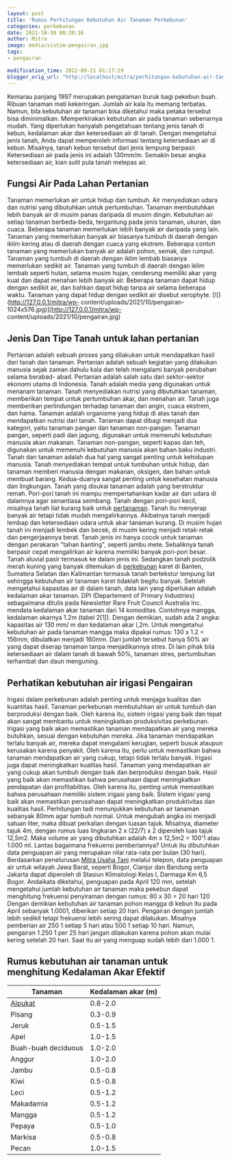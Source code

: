 ```yaml
---
layout: post
title: 'Rumus Perhitungan Kebutuhan Air Tanaman Perkebunan'
categories: perkebunan
date: 2021-10-30 08:20:16
author: Mitra
image: media/sistim-pengairan.jpg
tags:
- pengairan

modification_time: 2022-09-21 01:17:29
blogger_orig_url: "http://localhost/mitra/perhitungan-kebutuhan-air-tanaman.html"
---
```


Kemarau panjang 1997 merupakan pengalaman buruk bagi pekebun buah. Ribuan
tanaman mati kekeringan. Jumlah air kala itu memang terbatas. Namun, bila
kebutuhan air tanaman bisa diketahui maka petaka tersebut bisa diminimalkan.
Memperkirakan kebutuhan air pada tanaman sebenarnya mudah. Yang diperlukan
hanyalah pengetahuan tentang jenis tanah di kebun, kedalaman akar dan
ketersediaan air di tanah. Dengan mengetahui jenis tanah, Anda dapat
memperoleh informasi tentang ketersediaan air di kebun. Misalnya, tanah kebun
tersebut dari jenis lempung berpasir. Ketersediaan air pada jenis ini adalah
130mm/m. Semakin besar angka ketersediaan air, kian sulit pula tanah melepas
air.

## Fungsi Air Pada Lahan Pertanian

Tanaman memerlukan air untuk hidup dan tumbuh. Air menyediakan udara dan
nutrisi yang dibutuhkan untuk pertumbuhan. Tanaman membutuhkan lebih banyak
air di musim panas daripada di musim dingin. Kebutuhan air setiap tanaman
berbeda-beda, tergantung pada jenis tanaman, ukuran, dan cuaca. Beberapa
tanaman memerlukan lebih banyak air daripada yang lain. Tanaman yang
memerlukan banyak air biasanya tumbuh di daerah dengan iklim kering atau di
daerah dengan cuaca yang ekstrem. Beberapa contoh tanaman yang memerlukan
banyak air adalah pohon, semak, dan rumput. Tanaman yang tumbuh di daerah
dengan iklim lembab biasanya memerlukan sedikit air. Tanaman yang tumbuh di
daerah dengan iklim lembab seperti hutan, selama musim hujan, cenderung
memiliki akar yang kuat dan dapat menahan lebih banyak air. Beberapa tanaman
dapat hidup dengan sedikit air, dan bahkan dapat hidup tanpa air selama
beberapa waktu. Tanaman yang dapat hidup dengan sedikit air disebut xerophyte.
[![](http://127.0.0.1/mitra/wp-
content/uploads/2021/10/pengairan-1024x576.jpg)](http://127.0.0.1/mitra/wp-
content/uploads/2021/10/pengairan.jpg)

## Jenis Dan Tipe Tanah untuk lahan pertanian

Pertanian adalah sebuah proses yang dilakukan untuk mendapatkan hasil dari
tanah dan tanaman. Pertanian adalah sebuah kegiatan yang dilakukan manusia
sejak zaman dahulu kala dan telah mengalami banyak perubahan selama berabad-
abad. Pertanian adalah salah satu dari sektor-sektor ekonomi utama di
Indonesia. Tanah adalah media yang digunakan untuk menanam tanaman. Tanah
menyediakan nutrisi yang dibutuhkan tanaman, memberikan tempat untuk
pertumbuhan akar, dan menahan air. Tanah juga memberikan perlindungan terhadap
tanaman dari angin, cuaca ekstrem, dan hama. Tanaman adalah organisme yang
hidup di atas tanah dan mendapatkan nutrisi dari tanah. Tanaman dapat dibagi
menjadi dua kategori, yaitu tanaman pangan dan tanaman non-pangan. Tanaman
pangan, seperti padi dan jagung, digunakan untuk memenuhi kebutuhan manusia
akan makanan. Tanaman non-pangan, seperti kapas dan teh, digunakan untuk
memenuhi kebutuhan manusia akan bahan baku industri. Tanah dan tanaman adalah
dua hal yang sangat penting untuk kehidupan manusia. Tanah menyediakan tempat
untuk tumbuhan untuk hidup, dan tanaman memberi manusia dengan makanan,
oksigen, dan bahan untuk membuat barang. Kedua-duanya sangat penting untuk
kesehatan manusia dan lingkungan. Tanah yang disukai tanaman adalah yang
berstruktur remah. Pori-pori tanah ini mampu mempertahankan kadar air dan
udara di dalamnya agar senantiasa seimbang. Tanah dengan pori-pori kecil,
misalnya tanah liat kurang baik untuk
[pertanaman](http://127.0.0.1/mitra/pertanian "pertanaman"). Tanah itu
menyerap banyak air tetapi tidak mudah mengalirkannya. Akibatnya tanah menjadi
lembap dan ketersediaan udara untuk akar tanaman kurang. Di musim hujan tanah
ini menjadi lembek dan becek, di musim kering menjadi retak-retak dan
pengerjaannya berat. Tanah jenis ini hanya cocok untuk tanaman dengan
perakaran "tahan banting", seperti jambu mete. Sebaliknya tanah berpasir cepat
mengalirkan air karena memiliki banyak pori-pori besar. Tanah aluvial pasir
termasuk ke dalam jenis ini. Sedangkan tanah podzolik merah kuning yang banyak
ditemukan di [perkebunan](http://127.0.0.1/mitra/perkebunan "perkebunan")
karet di Banten, Sumatera Selatan dan Kalimantan termasuk tanah bertekstur
lempung liat sehingga kebutuhan air tanaman karet tidaklah begitu banyak.
Setelah mengetahui kapasitas air di dalam tanah, data lain yang diperlukan
adalah kedalaman akar tanaman. DPI (Departement of Primary Industries)
sebagaimana ditulis pada Newsletter Rare Fruit Council Australia Inc. mendata
kedalaman akar tanaman dari 14 komoditas. Contohnya mangga, kedalaman akarnya
1.2m (tabel 2[1]). Dengan demikian, sudah ada 2 angka: kapasitas air 130 mm/ m
dan kedalaman akar l,2m. Untuk mengetahui kebutuhan air pada tanaman mangga
maka dipakai rumus: 130 x 1.2 = 156mm, dibulatkan menjadi 160mm. Dari jumlah
tersebut hanya 50% air yang dapat diserap tanaman tanpa menjadikannya stres.
Di lain pihak bila ketersediaan air dalam tanah di bawah 50%, tanaman stres,
pertumbuhan terhambat dan daun menguning.

## Perhatikan kebutuhan air irigasi Pengairan

Irigasi dalam perkebunan adalah penting untuk menjaga kualitas dan kuantitas
hasil. Tanaman perkebunan membutuhkan air untuk tumbuh dan berproduksi dengan
baik. Oleh karena itu, sistem irigasi yang baik dan tepat akan sangat membantu
untuk meningkatkan produksivitas perkebunan. Irigasi yang baik akan memastikan
tanaman mendapatkan air yang mereka butuhkan, sesuai dengan kebutuhan mereka.
Jika tanaman mendapatkan terlalu banyak air, mereka dapat mengalami kerugian,
seperti busuk ataupun kerusakan karena penyakit. Oleh karena itu, perlu untuk
memastikan bahwa tanaman mendapatkan air yang cukup, tetapi tidak terlalu
banyak. Irigasi juga dapat meningkatkan kualitas hasil. Tanaman yang
mendapatkan air yang cukup akan tumbuh dengan baik dan berproduksi dengan
baik. Hasil yang baik akan memastikan bahwa perusahaan dapat meningkatkan
pendapatan dan profitabilitas. Oleh karena itu, penting untuk memastikan bahwa
perusahaan memiliki sistem irigasi yang baik. Sistem irigasi yang baik akan
memastikan perusahaan dapat meningkatkan produktivitas dan kualitas hasil.
Perhitungan tadi menunjukkan kebutuhan air tanaman sebanyak 80mm agar tumbuh
normal. Untuk mengubah angka ini menjadi satuan liter, maka dibuat perkalian
dengan luasan tajuk. Misalnya, diameter tajuk 4m, dengan rumus luas lingkaran
2 x (22/7) x 2 diperoleh luas tajuk 12,5m2. Maka volume air yang dibutuhkan
adalah 4m x 12,5m2 = 100'1 atau 1.000 ml. Lantas bagaimana frekuensi
pemberiannya? Untuk itu dibutuhkan data penguapan air yang merupakan nilai
rata-rata per bulan (30 hari). Berdasarkan penelurusan [Mitra Usaha
Tani](http://127.0.0.1/mitra) melalui telepon, data penguapan air untuk
wilayah Jawa Barat, seperti Bogor, Cianjur dan Bandung serta Jakarta dapat
diperoleh di Stasiun Klimatologi Kelas I, Darmaga Km 6,5 Bogor. Andaikata
diketahui, penguapan pada April 120 mm, setelah mengetahui jumlah kebutuhan
air tanaman maka pekebun dapat menghitung frekuensi penyiraman dengan rumus:
80 x 30 = 20 hari 120 Dengan demikian kebutuhan air tanaman pohon mangga di
kebun itu pada April sebanyak 1.0001, diberikan setiap 20 hari. Pengairan
dengan jumlah lebih sedikit tetapi frekuensi lebih sering dapat dilakukan.
Misalnya pemberian air 250 1 setiap 5 hari atau 500 1 setiap 10 hari. Namun,
pengairan 1.250 1 per 25 hari jangan dilakukan karena pohon akan mulai kering
setelah 20 hari. Saat itu air yang menguap sudah lebih dari 1.000 1.

## Rumus kebutuhan air tanaman untuk menghitung Kedalaman Akar Efektif

Tanaman | Kedalaman akar (m)  
---|---  
[Alpukat](http://127.0.0.1/mitra/topik/alpukat "Alpukat") | 0.8-2.0  
Pisang | 0.3-0.9  
Jeruk | 0.5-1.5  
Apel | 1.0-1.5  
Buah-buah deciduous | 1.0-2.0  
Anggur | 1.0-2.0  
Jambu | 0.5-0.8  
Kiwi | 0.5-0.8  
Leci | 0.5-1.2  
Makadamia | 0.5-1.2  
Mangga | 0.5-1.2  
Pepaya | 0.5-1.0  
Markisa | 0.5-0.8  
Pecan | 1.0-1.5  



